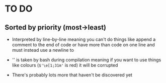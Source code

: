 # TO DO

## Sorted by priority (most->least)

* Interpreted by line-by-line meaning you can't do things like
  append a comment to the end of code or have more than code
  on one line and must instead use a newline to

* '\' is taken by bash during compilation meaning if you want
  to use things like colours (`$'\e[1;31m'` is red) it will be
  corrupted

* There's probably lots more that haven't be discovered yet
